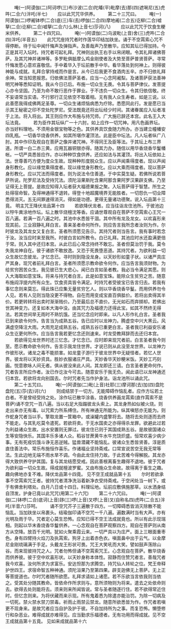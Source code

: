 <!-- { "loadSidebar": true } -->
　　唵(一)阿谟伽(二)阿诃啰(三)布沙波(二合)陀皤(平)毗摩(去)那(四)遮唎尼(五)虎吽(二合六)泮吒(半七)
　　应以此咒咒华供养。
　　第二十三咒曰。
　　唵(一)阿谟伽(二)啰阇钵啰(二合)底(三)车(去)啰伽(二合四)摩地阇(二合五)讫柳(二合)嘘拏(二合)讫柳(二合)嘘拏(二合六)么林(上音七)莎诃(八)
　　应以此咒咒于饮食生粳米供养。
　　第二十四咒曰。
　　唵(一)阿谟伽(二)乌波毗(上音)舍(三)虎吽(二合四)泮吒(半音五)
　　此咒咒座持咒者时作莲华印结加趺坐。诵于不空罥索心咒不得停断。待于坛中闻忏悔声及弹指声。及善哉声乃至散华。应知其坛已得加持。今正是其可入坛时。持咒者可起礼拜。咒神则出执王右手以帛闭眼。令其礼拜诸佛菩萨。及其咒神并诸神等。多罗毗俱胝摩么鸡金刚使者及大势至菩萨普贤菩萨。寻常忏悔发愿心意欢喜敬信。手中着华入于坛前散手中华。看华落处到何神上。则得彼神能与成就。礼拜合掌持戒而作是言。从今已后我更不食酒肉五辛。亦不归依礼拜余神。常当知恩报恩。归依佛法菩萨圣者。应当一心念阿阇梨。及诸菩萨获法善神明咒神等悉知证明。我从今日已后。布施一切众生无畏。令其与菩萨律仪。发菩提心亦令坚固。乃至为命不敢行恶作于罪业。于不违负一切众生。令其归依信敬。终不妄语常当实语。不行邪行正见依空不取着相。无有我人众生寿者。如是三说。以此善愿我得成佛两足圣尊。一切众生诸烦恼病悉为疗除。悉愿同此行。发是愿已当示其王秘密之印不空处陀罗尼。受法既竟还将出坛经少时间。其诸眷属应入坛者准于上法。将入将出。其王则应作大布施与持咒师。广大施已辞还本宫。此名王入大坛法竟。
　　若为臣作其坛纵广一十六肘。如上应作一切咒神。用凡色画界坛。亦当好料理地。不须用金银宝物等之色。其供养具饮食随力所办。亦当建立幢幡安四乳瓶。一切香华烧香供养。如其所堪作灌顶法。此是臣中坛法。凡人坛者纵广八肘。其中作印及观自在菩萨之像并诸咒神。不得同王及臣等法。于其坛上布三界道。所谓一白二赤三黄。应用瓦器铜银亦得。随其力办。随信以用华香烧香华鬘幡帐。一切严具悉皆应作。亦以种种饮食供养。还应如法与其灌顶。将出入坛依如上法。世尊善巧方便为度众生故。现种种形度脱众生。应以声闻乘得度者。现以声闻身形教化。应以缘觉乘得度者。现以缘觉身形教化。应以大乘而得度者。现以菩萨身形教化。应以咒法而得度者。则为说法令住善道。于中实莫生疑。若佛所说若菩萨所说。陀罗尼法及受持咒法。须陀洹果斯陀含果阿那含果阿罗汉果辟支佛。乃至证得无上菩提。是故应知得入坛者获大福德果报之聚。入坛菩萨得于智慧。所生之处得宿命智。及得神通得不退转。得登十地超魔境界无能胜者。一切怨仇一切业障悉得消灭。五无间罪速得消灭。得如是功德。更得无量诸功德聚。说入坛品第十三竟。
明主咒王降伏龙品第十四
　　若欲降伏龙者。应当往诣龙住池所。于彼池边以牸牛粪涂地作坛。坛上散华烧檀沈等香。应诵世尊观自在菩萨不空罥索心王咒一百八遍。若满一百八遍之时。其池中水悉皆干涸。其中所有龙及龙女。以欢喜形来现其前。三业寂静礼拜白言。善来圣者命何所作。则应告言我所念者汝则为作。尔时彼龙及其龙女又复白言。圣者所须愿见告示。其持咒者则当告言。我有事时若念于汝。汝当应时来至我所。时彼白言如所教令。白已礼拜。其池应时水还盈满更倍于常。则入其中还归本宫。从此已后心常念持终不敢忘。圣者但莫治罚于我。莫令失我龙神自在。彼于诸欲不敢放逸。又恐于死畏堕恶道。其持咒者。为欲利益一切众生故忆念彼龙。才忆念已。寻时则到隐没龙身。以天妙形如童子状。以诸严具庄严其身。现咒者前礼拜白言。圣者所须愿示教命欲令何作。应当告言我须财物。为给贫穷困苦众生。我见彼已生大悲心。闻已白言如圣者教。我必当令满足其愿。则入大海取如意宝珠。将来与持咒者白言。此是如意宝珠。能除众生贫穷之苦。随意布施阎浮提内所有众生。饮食资具皆令满足。时持咒者受彼宝已告言归去。若我有事忆念则来莫忘。得此珠已应集无量贫穷乞人。则以华香烧香华鬘。而用供养勿令人见。若有人见则当隐没更不得物。自在而用变成宝直百俱胝价。若将出卖得其半价。若更转转将出卖时渐渐贱价。乃至最后总不直价。无光如石而弃掷却。若佛出世其神变力。还复如本大海中没。由其咒力及福德力还得此宝。如其不然终无得法。若其世间旱无雨时不熟饥饿。还当忆念应时即来。以凡人形作礼白言。圣者我已到来欲令何作。告言当为成熟五谷。告已应时以龙神力。腾虚空中兴大黑云。风满虚空降注大雨。大雨充足成熟五谷。成熟五谷已重更白言。圣者我已利益安乐诸众生讫更何所作。应当告言我若更忆念还则速来。时龙受教拜辞而去还归本宫。
　　若欲得见龙世界时还三忆念。才忆念已。应时即来现咒者前。白言圣者我今则至。愿示教命欲令何作。告言示我龙住世界。才说已则从此没至龙世界。以龙神力作彼形状。诸龙之毒不能损害。如龙童子游行于彼龙世界中无疑怪者。若忆人世界。彼龙将以天妙资具。胜妙衣服诸庄严具。天妙香华天妙粳米饭。天妙工巧刻画。悦意歌咏人间无者。俱从彼没来此人间。其龙即还三请。白言圣者更命何作。咒者告言所应作者。汝已作讫汝今可去。随意安乐于我无负。闻此语已以龙神通还归本宫。若欲将龙向别国去。尔时咒者先当作护身法。诣龙池所以诵此咒。
　　第二十五咒曰。
　　唵(一)阿谟伽(二)毗(上音)社耶(三)摩诃那(去)加(四)盘陀盘陀(五)莎(去)诃(六)
　　则成结禁于一切方。无能障碍作恼乱者。应作方坛若土白者。不是曾经受持之处。涂作坛已散华涂香。烧香供养画龙罥索(直作罥索不是菩萨)诵不空咒一百八遍。当以右足大指蹋彼龙头索上。其龙身热如似被火烧。则走出来亦无有毒。以咒索力所系缚住。所有神通无所能为。纵其嗔怒亦无能为。则作蛇身咒者当以手。擎取龙置一筐箱中。或澡罐内盛擎将去。随将去处则逐而去终不能走。与其乳吃莫令遣死。若欲将卖。于无水国卖之亦得得杀龙罪。欲避此过若为利益诸众生故。出水安置则无罪过。彼龙住已则于其国成熟五谷。是故彼国诸众生等安隐快乐。其国丰乐多诸人众。稻谷甘蔗黄牛水牛充饶炽盛。恒常欢喜少病少事。无有死疫饥饿斗诤无恶逆贼。猛兽潜藏不能恼乱。彼诸众生悉皆贤善。淳是质直住善法中。常乐布施恒作喜乐。作诸福业坚持斋戒。口常宣说苦空无我无常等法。生此边地无端不雨水旱不调。今由此龙住持力故。于此苦难今得解脱。其龙亦得大致供养守护其国。复与其龙结愿受戒。因此善根离畜生趣得不退地。彼于咒者为欲利益一切众生故。得成就檀波罗蜜。又由布施众生命故。故得离于畜生之趣。趣向佛地亦复不难。降伏龙品第十四竟。
见不空王成就品第十五
　　尔时若欲承事不空罥索咒王者。彼持咒者清净洗浴着新净衣受持斋戒。于空闲处当一树下。或于有佛舍利塔处。白月八日或十四日。料理坛地。坛前应敷俱施那草。以水洒身结自顶发。护身已竟以此咒咒(用第二十六咒)
　　第二十六咒曰。
　　唵(一)阿谟伽(二)钵啰(二合)底诃(上音)跢(三)啰(上音)叉啰(上音)叉(自称名四)虎吽(二合五)泮吒(半音六)莎呵。
　　诵不空咒芥子三遍散于四方。一切障碍悉皆消灭除散不能恼乱。当加趺坐以帛裹头。结瑜伽印诵不空咒一千八遍。遍数满时当有大声。亦有光明及雨于华。咒者定心莫生恐怖。应知已得不空王法成就竟也。所以有此示现瑞相。则起以华末香烧香华鬘供养。一心念观自在菩萨观察四方。观自在菩萨则从南方从空降。放百千光明。犹如火聚乘霞云来。一切严具以为庄严。面上三眼面重枣色。身有四臂持火焰刀及执罥索。狗牙上出着赤色衣。嗔面鼻中出于云气。以金摩尼金刚琉璃满于手足。头戴龙王形状可畏。咒王大笑吼而大笑。譬如鼓声荡除山谷。而来现彼持咒之人。咒者勿怖但诵不空罥索咒王。心念观自在菩萨。散华烧香而供养彼。彼于空中欢喜形状。以天妙身称本体性。寂静而住赞咒者言。善哉咒者我今欢喜。汝何所求为求富乐。安达怛那为求腾空。持咒仙人转轮之位。梵王帝释护世四王。求宿命智五种神通。须陀洹果乃至第四果。辟支迦佛无上菩萨。无上正等菩提道也。尔时咒者随所欲愿。礼拜求请如上诸愿。若不乐欲当言依我则当依之。受其处分随其教命。皆依命作所求则与。意所须物则为将来。遣去之处依命则去。欲得去处则能将去。须来则来所闻皆说。常与圣者随逐行住。若不欲得常近住时。但忆念则来。为将伏藏而来示现。所有鬼着悉为除遣亦能治罚。为除一切病及一切死。禁火禁水禁刀禁毒。祈雨止雨禁云禁龙。随意所欲悉皆为作。作咒者若嗔更不现身来。是故咒者应当自护及护于彼。不自加持所为之事。而复恐怖。懒堕修行和杂恶业。难得成就亦难得见。应当勤求乐福德者。无有功用而得成就。见不空王成就品第十五竟。
见如来成就品第十六
